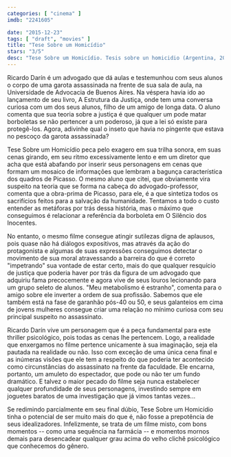 ```yaml
---
categories: [ "cinema" ]
imdb: "2241605"

date: "2015-12-23"
tags: [ "draft", "movies" ]
title: "Tese Sobre um Homicídio"
stars: "3/5"
desc: "Tese Sobre um Homicídio. Tesis sobre un homicidio (Argentina, 2013). Dirigido por Hernán Goldfrid. Escrito por Diego Paszkowski, Patricio Vega. Com Ricardo Darín, Alberto Ammann, Calu Rivero, Arturo Puig, Fabián Arenillas, Mara Bestelli, Antonio Ugo, José Luis Mazza, Mateo Chiarino."
---
```

Ricardo Darín é um advogado que dá aulas e testemunhou com seus alunos o corpo de uma garota assassinada na frente de sua sala de aula, na Universidade de Advocacia de Buenos Aires. Na véspera havia ido ao lançamento de seu livro, A Estrutura da Justiça, onde tem uma conversa curiosa com um dos seus alunos, filho de um amigo de longa data. O aluno comenta que sua teoria sobre a justiça é que qualquer um pode matar borboletas se não pertencer a um poderoso, já que a lei só existe para protegê-los. Agora, adivinhe qual o inseto que havia no pingente que estava no pescoço da garota assassinada?

Tese Sobre um Homicídio peca pelo exagero em sua trilha sonora, em suas cenas girando, em seu ritmo excessivamente lento e em um diretor que acha que está abafando por inserir seus personagens em cenas que formam um mosaico de informações que lembram a bagunça característica dos quadros de Picasso. O mesmo aluno que citei, que obviamente vira suspeito na teoria que se forma na cabeça do advogado-professor, comenta que a obra-prima de Picasso, para ele, é a que sintetiza todos os sacrifícios feitos para a salvação da humanidade. Tentamos a todo o custo entender as metáforas por trás dessa história, mas o máximo que conseguimos é relacionar a referência da borboleta em O Silêncio dos Inocentes.

No entanto, o mesmo filme consegue atingir sutilezas digna de aplausos, pois quase não há diálogos expositivos, mas através da ação do protagonista e algumas de suas expressões conseguimos detectar o movimento de sua moral atravessando a barreira do que é correto "impetrando" sua vontade de estar certo, mais do que qualquer resquício de justiça que poderia haver por trás da figura de um advogado que adquiriu fama precocemente e agora vive de seus louros lecionando para um grupo seleto de alunos. "Meu metabolismo é estranho", comenta para o amigo sobre ele inverter a ordem de sua profissão. Sabemos que ele também está na fase de garanhão pós-40 ou 50, e seus galanteios em cima de jovens mulheres consegue criar uma relação no mínimo curiosa com seu principal suspeito no assassinato.

Ricardo Darín vive um personagem que é a peça fundamental para este thriller psicológico, pois todas as cenas lhe pertencem. Logo, a realidade que enxergamos no filme pertence unicamente à sua imaginação, seja ela pautada na realidade ou não. Isso com exceção de uma única cena final e as inúmeras visões que ele tem a respeito do que poderia ter acontecido como circunstâncias do assassinato na frente da faculdade. Ele encarna, portanto, um amuleto do espectador, que pode ou não ter um fundo dramático. E talvez o maior pecado do filme seja nunca estabelecer qualquer profundidade de seus personagens, investindo sempre em joguetes baratos de uma investigação que já vimos tantas vezes...

Se redimindo parcialmente em seu final dúbio, Tese Sobre um Homicídio tinha o potencial de ser muito mais do que é, não fosse a prepotência de seus idealizadores. Infelizmente, se trata de um filme misto, com bons momentos -- como uma sequência na farmácia -- e momentos mornos demais para desencadear qualquer grau acima do velho clichê psicológico que conhecemos do gênero.
